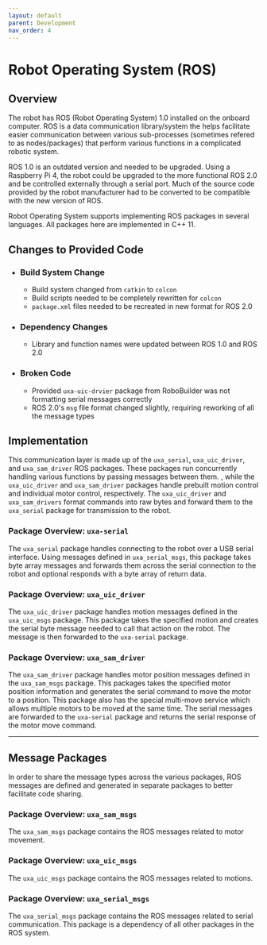 ```yaml
---
layout: default
parent: Development
nav_order: 4
---
```


# Robot Operating System (ROS)

## Overview

The robot has ROS (Robot Operating System) 1.0 installed on the onboard computer. ROS is a data communication library/system the helps facilitate easier communication between various sub-processes (sometimes refered to as nodes/packages) that perform various functions in a complicated robotic system.


ROS 1.0 is an outdated version and needed to be upgraded.
Using a Raspberry Pi 4, the robot could be upgraded to the more functional ROS 2.0 and be controlled externally through a serial port.
Much of the source code provided by the robot manufacturer had to be converted to be compatible with the new version of ROS.

Robot Operating System supports implementing ROS packages in several languages. All packages here are implemented in C++ 11.

## Changes to Provided Code

- ### Build System Change
    - Build system changed from `catkin` to `colcon`
    - Build scripts needed to be completely rewritten for `colcon`
    - `package.xml` files needed to be recreated in new format for ROS 2.0

- ### Dependency Changes
    - Library and function names were updated between ROS 1.0 and ROS 2.0

- ### Broken Code
    - Provided `uxa-uic-drvier` package from RoboBuilder was not formatting serial messages correctly
    - ROS 2.0's `msg` file format changed slightly, requiring reworking of all the message types

## Implementation
This communication layer is made up of the `uxa_serial`, `uxa_uic_driver`, and `uxa_sam_driver` ROS packages. These packages run concurrently handling various functions by passing messages between them.
, while the `uxa_uic_driver` and `uxa_sam_driver` packages handle prebuilt motion control and individual motor control, respectively.
The `uxa_uic_driver` and `uxa_sam_drivers` format commands into raw bytes and forward them to the `uxa_serial` package for transmission to the robot.

### Package Overview: `uxa-serial`
The `uxa_serial` package handles connecting to the robot over a USB serial interface. Using messages defined in `uxa_serial_msgs`, this package takes byte array messages and forwards them across the serial connection to the robot and optional responds with a byte array of return data.

### Package Overview: `uxa_uic_driver`
The `uxa_uic_driver` package handles motion messages defined in the `uxa_uic_msgs` package. This package takes the specified motion and creates the serial byte message needed to call that action on the robot. The message is then forwarded to the `uxa-serial` package.

### Package Overview: `uxa_sam_driver`
The `uxa_sam_driver` package handles motor position messages defined in the `uxa_sam_msgs` package. This packages takes the specified motor position information and generates the serial command to move the motor to a position. This package also has the special multi-move service which allows multiple motors to be moved at the same time. The serial messages are forwarded to the `uxa-serial` package and returns the serial response of the motor move command.

---

## Message Packages
In order to share the message types across the various packages, ROS messages are defined and generated in separate packages to better facilitate code sharing.

### Package Overview: `uxa_sam_msgs`
The `uxa_sam_msgs` package contains the ROS messages related to motor movement.

### Package Overview: `uxa_uic_msgs`
The `uxa_uic_msgs` package contains the ROS messages related to motions.

### Package Overview: `uxa_serial_msgs`
The `uxa_serial_msgs` package contains the ROS messages related to serial communication. This package is a dependency of all other packages in the ROS system.